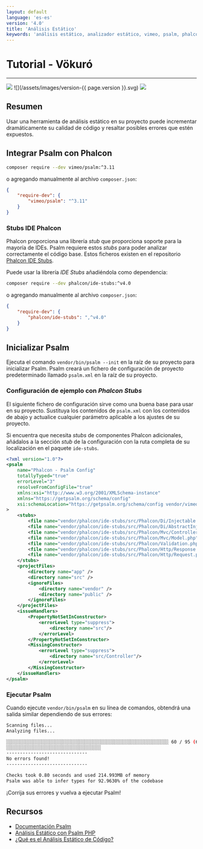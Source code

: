 ```yaml
---
layout: default
language: 'es-es'
version: '4.0'
title: 'Análisis Estático'
keywords: 'análisis estático, analizador estático, vimeo, psalm, phalcon'
---
```


# Tutorial - Vökuró
- - -
![](/assets/images/document-status-stable-success.svg) ![](/assets/images/version-{{ page.version }}.svg) ![](/assets/images/level-intermediate.svg)

## Resumen

Usar una herramienta de análisis estático en su proyecto puede incrementar dramáticamente su calidad de código y resaltar posibles errores que estén expuestos.

## Integrar Psalm con Phalcon

```bash
composer require --dev vimeo/psalm:^3.11
```

o agregando manualmente al archivo `composer.json`:

```json
{
    "require-dev": {
        "vimeo/psalm": "^3.11"
    }
}
```

### Stubs IDE Phalcon

Phalcon proporciona una librería *stub* que proporciona soporte para la mayoría de IDEs. Psalm requiere estos *stubs* para poder analizar correctamente el código base. Estos ficheros existen en el repositorio [Phalcon IDE Stubs](https://github.com/phalcon/ide-stubs).

Puede usar la librería *IDE Stubs* añadiéndola como dependencia:

```bash
composer require --dev phalcon/ide-stubs:^v4.0
```

o agregando manualmente al archivo `composer.json`:

```json
{
    "require-dev": {
        "phalcon/ide-stubs": ",^v4.0"
    }
}
```

## Inicializar Psalm

Ejecuta el comando `vendor/bin/psalm --init` en la raíz de su proyecto para inicializar Psalm. Psalm creará un fichero de configuración de proyecto predeterminado llamado `psalm.xml` en la raíz de su proyecto.

### Configuración de ejemplo con *Phalcon Stubs*

El siguiente fichero de configuración sirve como una buena base para usar en su proyecto. Sustituya los contenidos de `psalm.xml` con los contenidos de abajo y actualice cualquier parámetro aplicable a los ajustes de su proyecto.

Si encuentra que necesita *stubs* de componentes Phalcon adicionales, añádalos a la sección *stub* de la configuración con la ruta completa de su localización en el paquete `ide-stubs`.

```xml
<?xml version="1.0"?>
<psalm
    name="Phalcon - Psalm Config"
    totallyTyped="true"
    errorLevel="3"
    resolveFromConfigFile="true"
    xmlns:xsi="http://www.w3.org/2001/XMLSchema-instance"
    xmlns="https://getpsalm.org/schema/config"
    xsi:schemaLocation="https://getpsalm.org/schema/config vendor/vimeo/psalm/config.xsd"
>
    <stubs>
        <file name="vendor/phalcon/ide-stubs/src/Phalcon/Di/Injectable.php" />
        <file name="vendor/phalcon/ide-stubs/src/Phalcon/Di/AbstractInjectionAware.php"/>
        <file name="vendor/phalcon/ide-stubs/src/Phalcon/Mvc/Controller.php"/>
        <file name="vendor/phalcon/ide-stubs/src/Phalcon/Mvc/Model.php"/>
        <file name="vendor/phalcon/ide-stubs/src/Phalcon/Validation.php"/>
        <file name="vendor/phalcon/ide-stubs/src/Phalcon/Http/Response.php"/>
        <file name="vendor/phalcon/ide-stubs/src/Phalcon/Http/Request.php"/>
    </stubs>
    <projectFiles>
        <directory name="app" />
        <directory name="src" />
        <ignoreFiles>
            <directory name="vendor" />
            <directory name="public" />
        </ignoreFiles>
    </projectFiles>
    <issueHandlers>
        <PropertyNotSetInConstructor>
            <errorLevel type="suppress">
                <directory name="src"/>
            </errorLevel>
        </PropertyNotSetInConstructor>
        <MissingConstructor>
            <errorLevel type="suppress">
                <directory name="src/Controller"/>
            </errorLevel>
        </MissingConstructor>
    </issueHandlers>
</psalm>
```

### Ejecutar Psalm

Cuando ejecute `vendor/bin/psalm` en su línea de comandos, obtendrá una salida similar dependiendo de sus errores:

```bash
Scanning files...
Analyzing files...

░░░░░░░░░░░░░░░░░░░░░░░░░░░░░░░░░░░░░░░░░░░░░░░░░░░░░░░░░░░░ 60 / 95 (63%)
░░░░░░░░░░░░░░░░░░░░░░░░░░░░░░░░░░░
------------------------------
No errors found!
------------------------------

Checks took 0.80 seconds and used 214.993MB of memory
Psalm was able to infer types for 92.9630% of the codebase
```

¡Corrija sus errores y vuelva a ejecutar Psalm!

## Recursos
- [Documentación Psalm](https://psalm.dev/docs/)
- [Análisis Estático con Psalm PHP](https://www.twilio.com/blog/static-analysis-with-psalm-php)
- [¿Qué es el Análisis Estático de Código?](https://www.perforce.com/blog/sca/what-static-analysis)
